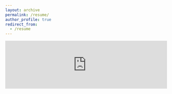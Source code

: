 ```yaml
---
layout: archive
permalink: /resume/
author_profile: true
redirect_from:
  - /resume
---
```



<body style="width:100%; margin:0;">
    <iframe src="https://docs.google.com/gview?url=https://amireddym.github.io/files/resume.pdf &embedded=true" style="width:100%;" frameborder="0"></iframe>
</body>
